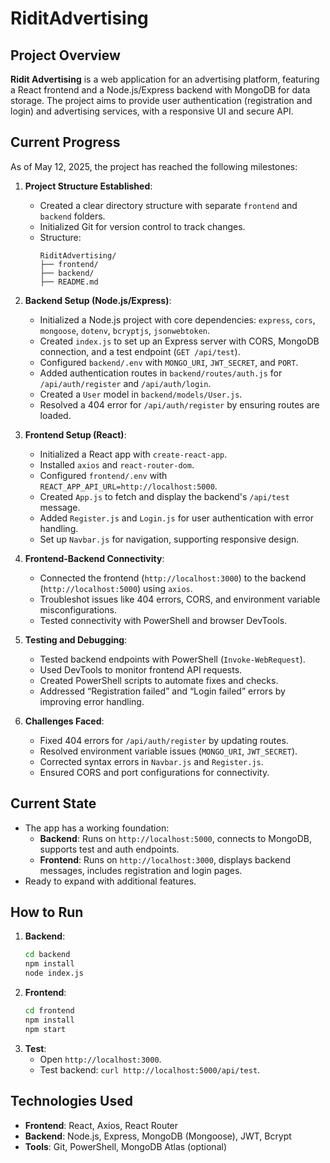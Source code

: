 # RiditAdvertising

## Project Overview
**Ridit Advertising** is a web application for an advertising platform, featuring a React frontend and a Node.js/Express backend with MongoDB for data storage. The project aims to provide user authentication (registration and login) and advertising services, with a responsive UI and secure API.

## Current Progress
As of May 12, 2025, the project has reached the following milestones:

1. **Project Structure Established**:
   - Created a clear directory structure with separate `frontend` and `backend` folders.
   - Initialized Git for version control to track changes.
   - Structure:
     ```
     RiditAdvertising/
     ├── frontend/
     ├── backend/
     ├── README.md
     ```

2. **Backend Setup (Node.js/Express)**:
   - Initialized a Node.js project with core dependencies: `express`, `cors`, `mongoose`, `dotenv`, `bcryptjs`, `jsonwebtoken`.
   - Created `index.js` to set up an Express server with CORS, MongoDB connection, and a test endpoint (`GET /api/test`).
   - Configured `backend/.env` with `MONGO_URI`, `JWT_SECRET`, and `PORT`.
   - Added authentication routes in `backend/routes/auth.js` for `/api/auth/register` and `/api/auth/login`.
   - Created a `User` model in `backend/models/User.js`.
   - Resolved a 404 error for `/api/auth/register` by ensuring routes are loaded.

3. **Frontend Setup (React)**:
   - Initialized a React app with `create-react-app`.
   - Installed `axios` and `react-router-dom`.
   - Configured `frontend/.env` with `REACT_APP_API_URL=http://localhost:5000`.
   - Created `App.js` to fetch and display the backend's `/api/test` message.
   - Added `Register.js` and `Login.js` for user authentication with error handling.
   - Set up `Navbar.js` for navigation, supporting responsive design.

4. **Frontend-Backend Connectivity**:
   - Connected the frontend (`http://localhost:3000`) to the backend (`http://localhost:5000`) using `axios`.
   - Troubleshot issues like 404 errors, CORS, and environment variable misconfigurations.
   - Tested connectivity with PowerShell and browser DevTools.

5. **Testing and Debugging**:
   - Tested backend endpoints with PowerShell (`Invoke-WebRequest`).
   - Used DevTools to monitor frontend API requests.
   - Created PowerShell scripts to automate fixes and checks.
   - Addressed “Registration failed” and “Login failed” errors by improving error handling.

6. **Challenges Faced**:
   - Fixed 404 errors for `/api/auth/register` by updating routes.
   - Resolved environment variable issues (`MONGO_URI`, `JWT_SECRET`).
   - Corrected syntax errors in `Navbar.js` and `Register.js`.
   - Ensured CORS and port configurations for connectivity.

## Current State
- The app has a working foundation:
  - **Backend**: Runs on `http://localhost:5000`, connects to MongoDB, supports test and auth endpoints.
  - **Frontend**: Runs on `http://localhost:3000`, displays backend messages, includes registration and login pages.
- Ready to expand with additional features.


## How to Run
1. **Backend**:
   ```bash
   cd backend
   npm install
   node index.js
   ```
2. **Frontend**:
   ```bash
   cd frontend
   npm install
   npm start
   ```
3. **Test**:
   - Open `http://localhost:3000`.
   - Test backend: `curl http://localhost:5000/api/test`.

## Technologies Used
- **Frontend**: React, Axios, React Router
- **Backend**: Node.js, Express, MongoDB (Mongoose), JWT, Bcrypt
- **Tools**: Git, PowerShell, MongoDB Atlas (optional)